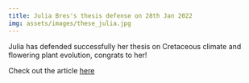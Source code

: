 ```yaml
---
title: Julia Bres's thesis defense on 28th Jan 2022 
img: assets/images/these_julia.jpg
---
```

Julia has defended successfully her thesis on Cretaceous climate and flowering plant evolution, congrats to her! 

Check out the article [here](https://https://www.ipsl.fr/agenda/archives-soutenances/soutenance-de-these-de-julia-bres/)

